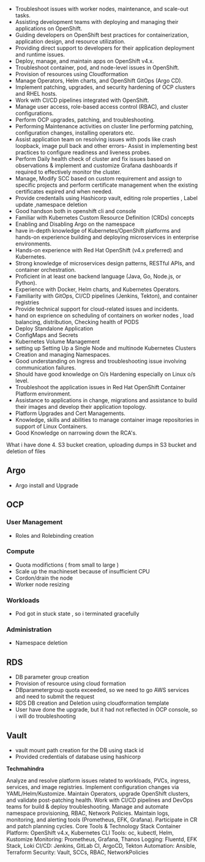 - Troubleshoot issues with worker nodes, maintenance, and scale-out tasks.
- Assisting development teams with deploying and managing their applications on OpenShift.
- Guiding developers on OpenShift best practices for containerization, application design, and resource utilization.
- Providing direct support to developers for their application deployment and runtime issues.
- Deploy, manage, and maintain apps on OpenShift v4.x.
- Troubleshoot container, pod, and node-level issues in OpenShift.
- Provision of resources using Cloudformation
- Manage Operators, Helm charts, and OpenShift GitOps (Argo CD).
- Implement patching, upgrades, and security hardening of OCP clusters and RHEL hosts.
- Work with CI/CD pipelines integrated with OpenShift.
- Manage user access, role-based access control (RBAC), and cluster configurations.
- Perform OCP upgrades, patching, and troubleshooting.
- Performing Maintenance activities on cluster line performing patching, configuration changes, installing operators etc.
- Assist application team on resolving issues with pods like crash loopback, image pull back and other errors- Assist in implementing best practices to configure readiness and liveness probes.
- Perform Daily health check of cluster and fix issues based on observations & implement and customize Grafana dashboards if required to effectively monitor the cluster.
- Manage, Modify SCC based on custom requirement and assign to specific projects and perform certificate management when the existing certificates expired and when needed.
- Provide credentails using Hashicorp vault, editing role properties , Label update ,namespace deletion
- Good handson both in openshift cli and console
- Familiar with Kubernetes Custom Resource Definition (CRDs) concepts
- Enabling and Disabling Argo on the namespace
- have in-depth knowledge of Kubernetes/OpenShift platforms and hands-on experience building and deploying microservices in enterprise environments.
- Hands-on experience with Red Hat OpenShift (v4.x preferred) and Kubernetes.
- Strong knowledge of microservices design patterns, RESTful APIs, and container orchestration.
- Proficient in at least one backend language (Java, Go, Node.js, or Python).
- Experience with Docker, Helm charts, and Kubernetes Operators.
- Familiarity with GitOps, CI/CD pipelines (Jenkins, Tekton), and container registries
- Provide technical support for cloud-related issues and incidents.
- hand on exprience on scheduling of containers on worker nodes , load balancing, distribution, Checking health of PODS
- Deploy Standalone Application
- ConfigMaps and Secrets
- Kubernetes Volume Management
- setting up Setting Up a Single Node and multinode Kubernetes Clusters
- Creation and managing Namespaces.
- Good understanding on Ingress and troubleshooting issue involving communication failures.
- Should have good knowledge on O/s Hardening especially on Linux o/s level.
- Troubleshoot the application issues in Red Hat OpenShift Container Platform environment.
- Assistance to applications in change, migrations and assistance to build their images and develop their application topology.
- Platform Upgrades and Cert Managements.
- Knowledge, skills and abilities to manage container image repositories in support of Linux Containers.
- Good Knowledge on narrowing down the RCA's.

What i have done
4. S3 bucket creation, uploading dumps in S3 bucket and deletion of files


## Argo

- Argo install and Upgrade

## OCP

### User Management

- Roles and Rolebinding creation

### Compute

- Quota modifictions ( from small to large )
- Scale up the machineset because of insufficient CPU
- Cordon/drain the node
- Worker node resizing

### Workloads

- Pod got in stuck state , so i terminated gracefully

### Administration

- Namespace deletion

## RDS

- DB parameter group creation
- Provision of resource using cloud formation
- DBparametergroup quota exceeded, so we need to go AWS services and need to submit the request
- RDS DB creation and Deletion using cloudformation template
- User have done the upgrade, but it had not reflected in OCP console, so i will do troubleshooting

## Vault
- vault mount path creation for the DB using stack id
- Provided credentials of database using hashicorp



**Techmahindra**

Analyze and resolve platform issues related to workloads, PVCs, ingress, services, and image registries.
Implement configuration changes via YAML/Helm/Kustomize.
Maintain Operators, upgrade OpenShift clusters, and validate post-patching health.
Work with CI/CD pipelines and DevOps teams for build & deploy troubleshooting.
Manage and automate namespace provisioning, RBAC, Network Policies.
Maintain logs, monitoring, and alerting tools (Prometheus, EFK, Grafana).
Participate in CR and patch planning cycles.
Core Tools & Technology Stack
Container Platform: OpenShift v4.x, Kubernetes
CLI Tools: oc, kubectl, Helm, Kustomize
Monitoring: Prometheus, Grafana, Thanos
Logging: Fluentd, EFK Stack, Loki
CI/CD: Jenkins, GitLab CI, ArgoCD, Tekton
Automation: Ansible, Terraform
Security: Vault, SCCs, RBAC, NetworkPolicies
